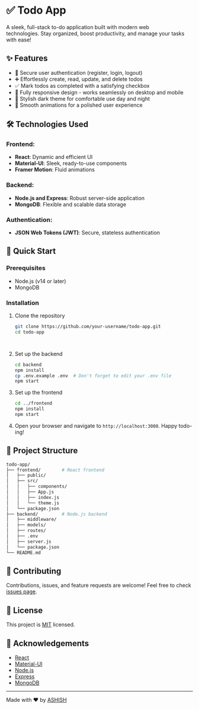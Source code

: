 # ✅ Todo App

   A sleek, full-stack to-do application built with modern web             
   technologies. Stay organized, boost productivity, and manage your tasks     with ease!

## ✨ Features

   - 🔐 Secure user authentication (register, login, logout)
   - ➕ Effortlessly create, read, update, and delete todos
   - ✅ Mark todos as completed with a satisfying checkbox
   - 📱 Fully responsive design - works seamlessly on desktop and mobile
   - 🌙 Stylish dark theme for comfortable use day and night
   - 🚀 Smooth animations for a polished user experience

## 🛠️ Technologies Used

### Frontend:
   - **React**: Dynamic and efficient UI
   - **Material-UI**: Sleek, ready-to-use components
   - **Framer Motion**: Fluid animations

### Backend:
   - **Node.js and Express**: Robust server-side application
   - **MongoDB**: Flexible and scalable data storage

### Authentication:
   - **JSON Web Tokens (JWT)**: Secure, stateless authentication

## 🚀 Quick Start

### Prerequisites

   - Node.js (v14 or later)
   - MongoDB

### Installation

1. Clone the repository

   ```sh
   git clone https://github.com/your-username/todo-app.git
   cd todo-app
   



2. Set up the backend

   ```sh
   cd backend
   npm install
   cp .env.example .env  # Don't forget to edit your .env file
   npm start
   

3. Set up the frontend

   ```sh
   cd ../frontend
   npm install
   npm start
   

4. Open your browser and navigate to `http://localhost:3000`. Happy todo-ing!

## 📁 Project Structure

   ```sh
   todo-app/
   ├── frontend/        # React frontend
   │   ├── public/
   │   ├── src/
   │   │   ├── components/
   │   │   ├── App.js
   │   │   ├── index.js
   │   │   └── theme.js
   │   └── package.json
   ├── backend/         # Node.js backend
   │   ├── middleware/
   │   ├── models/
   │   ├── routes/
   │   ├── .env
   │   ├── server.js
   │   └── package.json
   └── README.md
   ```



## 🤝 Contributing

   Contributions, issues, and feature requests are welcome! Feel free to       check [issues page](https://github.com/ASHGEEKZ/todo-app/issues).

## 📝 License

   This project is [MIT](https://choosealicense.com/licenses/mit/) licensed.

## 👏 Acknowledgements

   - [React](https://reactjs.org/)
   - [Material-UI](https://material-ui.com/)
   - [Node.js](https://nodejs.org/)
   - [Express](https://expressjs.com/)
   - [MongoDB](https://www.mongodb.com/)

   ---

Made with ❤️ by [ASHISH](https://github.com/ASHGEEKZ)
